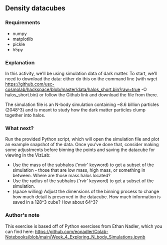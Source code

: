 ## Density datacubes

### Requirements

* numpy
* matplotlib
* pickle
* h5py

### Explanation

In this activity, we'll be using simulation data of dark matter. To start, we'll need to download the data: either do this on the command line (with wget https://github.com/usc-cosmolab/hackspace/blob/master/data/halos_short.bin?raw=true -O halos_short.bin) or follow the Github link and download the file from there. 

The simulation file is an N-body simulation containing ~8.6 billion particles (2048^3) and is meant to study how the dark matter particles clump together into halos.

### What next?

Run the provided Python script, which will open the simulation file and plot an example snapshot of the data. Once you've done that, consider making some adjustments before binning the points and saving the datacube for viewing in the VizLab: 

* Use the mass of the subhalos ('mvir' keyword) to get a subset of the simulation - those that are low mass, high mass, or something in between. Where are those mass halos located?
* Use the radius of the subhalos ('rvir' keyword) to get a subset of the simulation.
* (space willing) Adjust the dimensions of the binning process to change how much detail is preserved in the datacube. How much information is saved in a 128^3 cube? How about 64^3?

### Author's note

This exercise is based off of Python exercises from Ethan Nadler, which you can find here: https://github.com/eonadler/Colab-Notebooks/blob/main/Week_4_Exploring_N_body_Simulations.ipynb